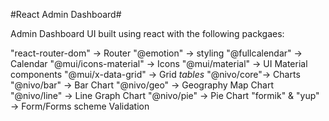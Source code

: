 #React Admin Dashboard#

Admin Dashboard UI built using react with the following packgaes:

"react-router-dom" -> Router
"@emotion" -> styling
"@fullcalendar" -> Calendar
"@mui/icons-material" -> Icons
"@mui/material" -> UI Material components 
"@mui/x-data-grid" -> Grid *tables*
"@nivo/core"-> Charts 
"@nivo/bar" -> Bar Chart
"@nivo/geo" -> Geography Map Chart
"@nivo/line" -> Line Graph Chart
"@nivo/pie" -> Pie Chart
"formik" & "yup" -> Form/Forms scheme Validation





